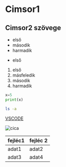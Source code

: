# Cimsor1

## Cimsor2 szövege

- első
- második
- harmadik

<ul><li>első</li></ul>

1. első
1. másfeledik
1. második
1. harmadik

```py
x=5
print(x)
```

```sh
ls -a
```

[VSCODE](https://code.visualstudio.com/)

![cica](https://www.flashpoint.hu/fogi/cica/cica%20005_std.jpg)

| fejléc1 | fejléc 2 |
| --- | --- |
| adat1 | adat2 |
| adat3 | adat4 |

